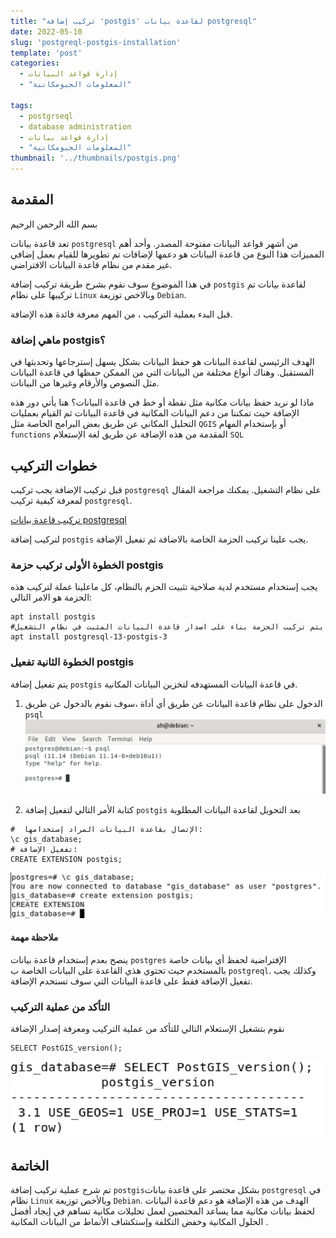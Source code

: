```yaml
---
title: "تركيب إضافة 'postgis' لقاعدة بيانات postgresql"
date: 2022-05-10
slug: 'postgreql-postgis-installation'
template: 'post'
categories:
  - إدارة قواعد البيانات
  - "المعلومات الجيومكانية"

tags:
  - postgrseql
  - database administration
  - إدارة قواعد بيانات
  - "المعلومات الجيومكانية" 
thumbnail: '../thumbnails/postgis.png'
---
```


## المقدمة 
بسم الله الرحمن الرحيم

تعد قاعدة بيانات `postgresql` من أشهر قواعد البيانات مفتوحة المصدر. 
وأحد أهم المميزات هذا النوع من قاعدة البيانات هو دعمها لإضافات تم تطويرها للقيام بعمل إضافي غير مقدم من 
نظام قاعدة البيانات الافتراضي. 

في هذا الموضوع سوف نقوم بشرح طريقة تركيب إضافة `postgis` لقاعدة بيانات تم تركيبها
على نظام `Linux` وبالاخص توزيعة `Debian`.

 قبل البدء بعملية التركيب ، من المهم معرفة فائدة هذه الإضافة.

### ماهي إضافة postgis؟
الهدف الرئيسي لقاعدة البيانات هو حفظ البيانات بشكل يسهل إسترجاعها وتحديثها في المستقبل. وهناك أنواع مختلفة من البيانات التي من الممكن حفظها في قاعدة البيانات مثل النصوص والأرقام وغيرها من البيانات.

ماذا لو نريد حفظ بيانات مكانية مثل نقطة أو خط في قاعدة البيانات؟ هنا يأتي دور هذه الإضافة حيث تمكننا من دعم البيانات المكانية في قاعدة البيانات ثم القيام بعمليات التحليل المكاني عن طريق بعض البرامج الخاصة مثل `QGIS`
  أو بإستخدام المهام `functions` المقدمة من هذه الإضافة عن طريق لغة الإستعلام `SQL`

##  خطوات التركيب
قبل تركيب الإضافة يجب تركيب `postgresql` على نظام التشغيل. يمكنك مراجعة المقال لمعرفة كيفية تركيب `postgresql`.

[تركيب قاعدة بيانات postgresql](https://sharektech.com/postgreql-installation/)

لتركيب إضافة `postgis` يجب علينا تركيب الحزمة الخاصة بالاضافة ثم تفعيل الإضافة.

### الخطوة الأولى تركيب حزمة postgis
يجب إستخدام مستخدم لدية صلاحية تثبيت الحزم بالنظام،
كل ماعلينا عملة لتركيب هذه الحزمة هو الامر التالي:

```
apt install postgis
#يتم تركيب الحزمة بناء على اصدار قاعدة البيانات المثبت في نظام التشغيل 
apt install postgresql-13-postgis-3
``` 

###  الخطوة الثانية تفعيل postgis 
يتم تفعيل إضافة `postgis`  في قاعدة البيانات المستهدفه لتخزين البيانات المكانية.

1. الدخول على نظام قاعدة البيانات عن طريق أي أداة ،سوف نقوم بالدخول عن طريق `psql`
![أداة psql](../images/postgresql-postgis-installation/psql-command.png "أداة psql")

2. كتابة الأمر التالي لتفعيل إضافة `postgis` بعد التحويل لقاعدة البيانات المطلوبة

```
#  الإتصال بقاعدة البيانات المراد إستخدامها:
\c gis_database;
# تفعيل الإضافة:
CREATE EXTENSION postgis;
```
![تفعيل postgis](../images/postgresql-postgis-installation/create_postgis_extension.png "تفعيل postgis")

#### ملاحظة مهمة
ينصح بعدم إستخدام قاعدة بيانات `postgres` الإفتراضية 
لحفظ أي بيانات خاصة بالمستخدم حيث تحتوي هذي القاعدة على البيانات الخاصة ب `postgreql`. وكذلك يجب تفعيل الإضافة فقط على قاعدة البيانات التي سوف تستخدم الإضافة.

### التأكد من عملية التركيب

نقوم بتشغيل الإستعلام التالي للتأكد من عملية التركيب
ومعرفة إصدار الإضافة
```
SELECT PostGIS_version();
```
![التأكد من إصدار postgis](../images/postgresql-postgis-installation/postgis_check_version.png "التأكد من إصدار postgis")

## الخاتمة
تم شرح عملية تركيب إضافة `postgis`بشكل مختصر على قاعدة بيانات `postgresql` في نظام `Linux` وبالأخص توزيعة `Debian`. الهدف من هذه الإضافة هو دعم قاعدة البيانات لحفظ بيانات مكانية مما يساعد   المختصين لعمل تحليلات مكانية تساهم في إيجاد أفضل الحلول المكانية  وخفض التكلفة وإستكشاف الأنماط من البيانات المكانية  .

<Author slug="aalmulla" />